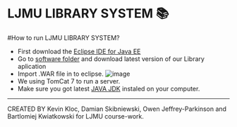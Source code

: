 # LJMU LIBRARY SYSTEM :books:
#How to run LJMU LIBRARY SYSTEM?
 * First download the [Eclipse IDE for Java EE](http://www.eclipse.org/downloads/packages/eclipse-ide-java-ee-developers/keplersr2)
 * Go to [software folder](https://github.com/skibol3k/LJMU_LIBRARY_SYSTEM/tree/master/software) and download latest version of our Library aplication
 * Import .WAR file in to eclipse.
![image](https://github.com/skibol3k/LJMU_LIBRARY_SYSTEM/blob/master/software/import.png)
 * We using TomCat 7 to run a server.
 * Make sure you got latest [JAVA JDK](http://www.oracle.com/technetwork/java/javase/downloads/jdk8-downloads-2133151.html) instaled on your computer.

---------------------------------------------------------------------------------------------------------------------
CREATED BY Kevin Kloc, Damian Skibniewski, Owen Jeffrey-Parkinson and Bartlomiej Kwiatkowski for LJMU course-work.
